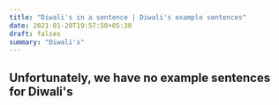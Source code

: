 ```yaml
---
title: "Diwali's in a sentence | Diwali's example sentences"
date: 2021-01-20T19:57:50+05:30
draft: falses
summary: "Diwali's"
---
```

## Unfortunately, we have no example sentences for Diwali's                 
